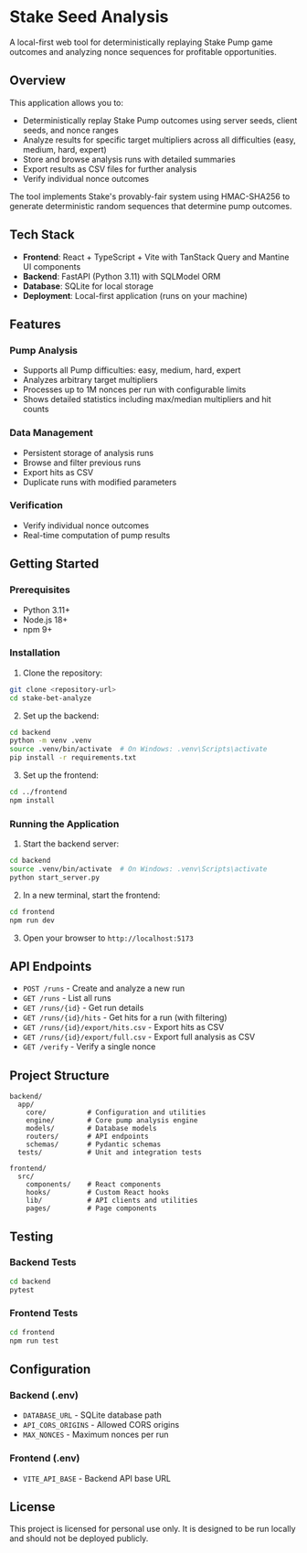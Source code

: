 # Stake Seed Analysis

A local-first web tool for deterministically replaying Stake Pump game outcomes and analyzing nonce sequences for profitable opportunities.

## Overview

This application allows you to:
- Deterministically replay Stake Pump outcomes using server seeds, client seeds, and nonce ranges
- Analyze results for specific target multipliers across all difficulties (easy, medium, hard, expert)
- Store and browse analysis runs with detailed summaries
- Export results as CSV files for further analysis
- Verify individual nonce outcomes

The tool implements Stake's provably-fair system using HMAC-SHA256 to generate deterministic random sequences that determine pump outcomes.

## Tech Stack

- **Frontend**: React + TypeScript + Vite with TanStack Query and Mantine UI components
- **Backend**: FastAPI (Python 3.11) with SQLModel ORM
- **Database**: SQLite for local storage
- **Deployment**: Local-first application (runs on your machine)

## Features

### Pump Analysis
- Supports all Pump difficulties: easy, medium, hard, expert
- Analyzes arbitrary target multipliers
- Processes up to 1M nonces per run with configurable limits
- Shows detailed statistics including max/median multipliers and hit counts

### Data Management
- Persistent storage of analysis runs
- Browse and filter previous runs
- Export hits as CSV
- Duplicate runs with modified parameters

### Verification
- Verify individual nonce outcomes
- Real-time computation of pump results

## Getting Started

### Prerequisites
- Python 3.11+
- Node.js 18+
- npm 9+

### Installation

1. Clone the repository:
```bash
git clone <repository-url>
cd stake-bet-analyze
```

2. Set up the backend:
```bash
cd backend
python -m venv .venv
source .venv/bin/activate  # On Windows: .venv\Scripts\activate
pip install -r requirements.txt
```

3. Set up the frontend:
```bash
cd ../frontend
npm install
```

### Running the Application

1. Start the backend server:
```bash
cd backend
source .venv/bin/activate  # On Windows: .venv\Scripts\activate
python start_server.py
```

2. In a new terminal, start the frontend:
```bash
cd frontend
npm run dev
```

3. Open your browser to `http://localhost:5173`

## API Endpoints

- `POST /runs` - Create and analyze a new run
- `GET /runs` - List all runs
- `GET /runs/{id}` - Get run details
- `GET /runs/{id}/hits` - Get hits for a run (with filtering)
- `GET /runs/{id}/export/hits.csv` - Export hits as CSV
- `GET /runs/{id}/export/full.csv` - Export full analysis as CSV
- `GET /verify` - Verify a single nonce

## Project Structure

```
backend/
  app/
    core/          # Configuration and utilities
    engine/        # Core pump analysis engine
    models/        # Database models
    routers/       # API endpoints
    schemas/       # Pydantic schemas
  tests/           # Unit and integration tests

frontend/
  src/
    components/    # React components
    hooks/         # Custom React hooks
    lib/           # API clients and utilities
    pages/         # Page components
```

## Testing

### Backend Tests
```bash
cd backend
pytest
```

### Frontend Tests
```bash
cd frontend
npm run test
```

## Configuration

### Backend (.env)
- `DATABASE_URL` - SQLite database path
- `API_CORS_ORIGINS` - Allowed CORS origins
- `MAX_NONCES` - Maximum nonces per run

### Frontend (.env)
- `VITE_API_BASE` - Backend API base URL

## License

This project is licensed for personal use only. It is designed to be run locally and should not be deployed publicly.
